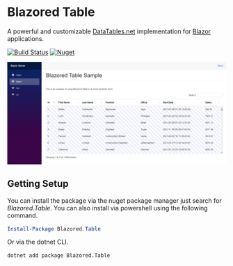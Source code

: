 # Blazored Table

A powerful and customizable [DataTables.net](https://datatables.net) implementation for [Blazor](https://blazor.net) applications.

[![Build Status](https://github.com/ennerperez/Blazored-Table/workflows/Build%20&%20Test%20Main/badge.svg)](https://github.com/ennerperez/Blazored-Table/actions?query=workflow%3A%22Build+%26+Test+Main%22)
[![Nuget](https://img.shields.io/nuget/v/blazored.table.svg)](https://www.nuget.org/packages/Blazored.Table/)

![Screenshot of the component in action](screenshot.jpg)

## Getting Setup

You can install the package via the nuget package manager just search for *Blazored.Table*. You can also install via powershell using the following command.

```powershell
Install-Package Blazored.Table
```

Or via the dotnet CLI.

```bash
dotnet add package Blazored.Table
```